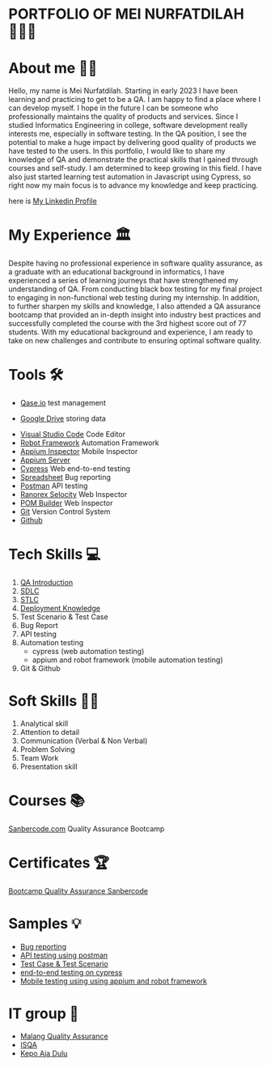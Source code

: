 # PORTFOLIO OF MEI NURFATDILAH👩🏼‍🦰
# About me 👋🏼

Hello, my name is Mei Nurfatdilah. Starting in early 2023 I have been learning and practicing to get to be a QA. I am happy to find a place where I can develop myself. I hope in the future I can be someone who professionally maintains the quality of products and services. Since I studied Informatics Engineering in college, software development really interests me, especially in software testing. In the QA position, I see the potential to make a huge impact by delivering good quality of products we have tested to the users. In this portfolio, I would like to share my knowledge of QA and demonstrate the practical skills that I gained through courses and self-study. I am determined to keep growing in this field. I have also just started learning test automation in Javascript using Cypress, so right now my main focus is to advance my knowledge and keep practicing.

here is [My Linkedin Profile](https://www.linkedin.com/in/mei-nurfatdilah/)

# My Experience 🏛️
Despite having no professional experience in software quality assurance, as a graduate with an educational background in informatics, I have experienced a series of learning journeys that have strengthened my understanding of QA. From conducting black box testing for my final project to engaging in non-functional web testing during my internship. In addition, to further sharpen my skills and knowledge, I also attended a QA assurance bootcamp that provided an in-depth insight into industry best practices and successfully completed the course with the 3rd highest score out of 77 students. With my educational background and experience, I am ready to take on new challenges and contribute to ensuring optimal software quality.

# Tools 🛠️
* [Qase.io](https://qase.io/) test management
- [Google Drive](https://drive.google.com/) storing data
* [Visual Studio Code](https://code.visualstudio.com/) Code Editor
* [Robot Framework](https://robotframework.org/) Automation Framework
* [Appium Inspector](https://github.com/appium/appium-inspector) Mobile Inspector
* [Appium Server](https://github.com/appium/appium-desktop) 
* [Cypress](https://www.cypress.io/) Web end-to-end testing
* [Spreadsheet](https://docs.google.com/spreadsheets/) Bug reporting
* [Postman](https://www.postman.com/) API testing
* [Ranorex Selocity](https://chromewebstore.google.com/detail/ranorex-selocity/ocgghcnnjekfpbmafindjmijdpopafoe?pli=1) Web Inspector
* [POM Builder](https://chromewebstore.google.com/detail/pom-builder-%E2%80%93-auto-genera/akcejfbfkkjnghlfngighgncolfaghco) Web Inspector
* [Git](https://git-scm.com/) Version Control System
* [Github](https://github.com/)

# Tech Skills 💻
1. [QA Introduction](https://docs.google.com/document/d/1_WJA1ovF7wmWosR8OOLmAy2fA2vFGEibcu6f74ciiDQ/edit)
2. [SDLC](https://docs.google.com/document/d/1WHHiX7JG6GQPAIbGgwkO1aDmFhfun_8-iAfU4sZPLls/edit)
3. [STLC](https://docs.google.com/document/d/1EEUUuHtsTqI-kA8x0q0KHVxle9uiogTN9jGjvtCim_8/edit)
4. [Deployment Knowledge](https://docs.google.com/document/d/1jY7qKKRSpNzFHe9gjVUW4tlz7g8PfyPuXHrGgXLcu2Y/edit)
5. Test Scenario & Test Case
6. Bug Report
7. API testing
8. Automation testing
   - cypress (web automation testing)
    - appium and robot framework (mobile automation testing)
10. Git & Github


# Soft Skills 🙏🏼
1. Analytical skill
2. Attention to detail
3. Communication (Verbal & Non Verbal)
4. Problem Solving
5. Team Work
6. Presentation skill

# Courses 📚
[Sanbercode.com](https://sanbercode.com/) Quality Assurance Bootcamp

# Certificates 🏆
[Bootcamp Quality Assurance Sanbercode](https://drive.google.com/file/d/1aYsfe0ZFxaSFwDnlUudbLng8gb_A4oDV/view?usp=sharing)

# Samples 💡
* [Bug reporting](https://docs.google.com/spreadsheets/d/1reoGvZdjacb1kH-aQ3yeTO0Vln93FZjKG6DnfhxqHwk/edit?usp=sharing)
* [API testing using postman](https://documenter.getpostman.com/view/31930362/2s9YkraK4c)
* [Test Case & Test Scenario](https://drive.google.com/drive/folders/1iA6cYPhUOr3_XNi2I_GuDMgQnjIG-Mbk)
* [end-to-end testing on cypress](https://github.com/Aamilinm28/Sanber52-Cypress-Kelompok-14)
* [Mobile testing using using appium and robot framework](url)



# IT group 🛜
* [Malang Quality Assurance](https://www.linkedin.com/company/malang-quality-assurance/)
* [ISQA](https://www.linkedin.com/company/indonesiasoftwarequalityassurance/)
* [Kepo Aja Dulu](https://www.linkedin.com/company/kepo-aja-dulu/)
